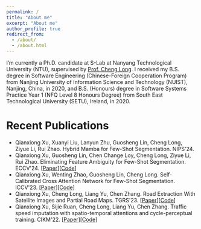 ```yaml
---
permalink: /
title: "About me"
excerpt: "About me"
author_profile: true
redirect_from: 
  - /about/
  - /about.html
---
```


I’m currently a Ph.D. candidate at S-Lab at Nanyang Technological University (NTU), supervised by [Prof. Cheng Long](https://personal.ntu.edu.sg/c.long/). I received my B.S. degree in Software Engineering (Chinese-Foreign Cooperation Program) from Nanjing University of Information Science and Technology (NUIST), Nanjing, China, in 2020, and B.S. (Honours) degree in Software Systems Practice Year 1 (NFQ Level 8 Honours Degree) from South East Technological University (SETU), Ireland, in 2020.

Recent Publications
======
- Qianxiong Xu, Xuanyi Liu, Lanyun Zhu, Guosheng Lin, Cheng Long, Ziyue Li, Rui Zhao. Hybrid Mamba for Few-Shot Segmentation. NIPS'24.
- Qianxiong Xu, Guosheng Lin, Chen Change Loy, Cheng Long, Ziyue Li, Rui Zhao. Eliminating Feature Ambiguity for Few-Shot Segmentation. ECCV'24. [[Paper](https://arxiv.org/abs/2407.09842)][[Code](https://github.com/Sam1224/AENet)]
- Qianxiong Xu, Wenting Zhao, Guosheng Lin, Cheng Long. Self-Calibrated Cross Attention Network for Few-Shot Segmentation. ICCV'23. [[Paper](https://arxiv.org/abs/2308.09294)][[Code](https://github.com/Sam1224/SCCAN)]
- Qianxiong Xu, Cheng Long, Liang Yu, Chen Zhang. Road Extraction With Satellite Images and Partial Road Maps. TGRS'23. [[Paper](https://ieeexplore.ieee.org/abstract/document/10081487)][[Code](https://github.com/Sam1224/P2CNet)]
- Qianxiong Xu, Sijie Ruan, Cheng Long, Liang Yu, Chen Zhang. Traffic speed imputation with spatio-temporal attentions and cycle-perceptual training. CIKM'22. [[Paper](https://dl.acm.org/doi/abs/10.1145/3511808.3557480)][[Code](https://github.com/Sam1224/STCPA)]
